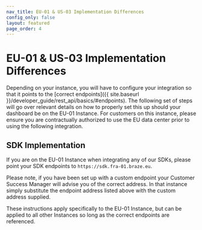 ```yaml
---
nav_title: EU-01 & US-03 Implementation Differences
config_only: false
layout: featured
page_order: 4
---
```


# EU-01 & US-03 Implementation Differences

Depending on your instance, you will have to configure your integration so that it points to the [correct endpoints]({{ site.baseurl }}/developer_guide/rest_api/basics/#endpoints). The following set of steps will go over relevant details on how to properly set this up should your dashboard be on the EU-01 Instance. For customers on this instance, please ensure you are contractually authorized to use the EU data center prior to using the following integration.

## SDK Implementation
If you are on the EU-01 Instance when integrating any of our SDKs, please point your SDK endpoints to `https://sdk.fra-01.braze.eu`.

Please note, if you have been set up with a custom endpoint your Customer Success Manager will advise you of the correct address. In that instance simply substitute the endpoint address listed above with the custom address supplied.

These instructions apply specifically to the EU-01 Instance, but can be applied to all other Instances so long as the correct endpoints are referenced.
